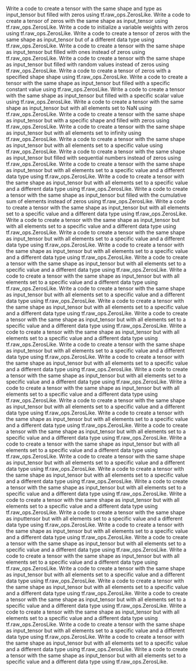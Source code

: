 Write a code to create a tensor with the same shape and type as input_tensor but filled with zeros using tf.raw_ops.ZerosLike.
Write a code to create a tensor of zeros with the same shape as input_tensor using tf.raw_ops.ZerosLike.
Write a code to initialize a variable weights with zeros using tf.raw_ops.ZerosLike.
Write a code to create a tensor of zeros with the same shape as input_tensor but of a different data type using tf.raw_ops.ZerosLike.
Write a code to create a tensor with the same shape as input_tensor but filled with ones instead of zeros using tf.raw_ops.ZerosLike.
Write a code to create a tensor with the same shape as input_tensor but filled with random values instead of zeros using tf.raw_ops.ZerosLike.
Write a code to create a tensor of zeros with a specified shape shape using tf.raw_ops.ZerosLike.
Write a code to create a tensor with the same shape as input_tensor but filled with a specific constant value using tf.raw_ops.ZerosLike.
Write a code to create a tensor with the same shape as input_tensor but filled with a specific scalar value using tf.raw_ops.ZerosLike.
Write a code to create a tensor with the same shape as input_tensor but with all elements set to NaN using tf.raw_ops.ZerosLike.
Write a code to create a tensor with the same shape as input_tensor but with a specific shape and filled with zeros using tf.raw_ops.ZerosLike.
Write a code to create a tensor with the same shape as input_tensor but with all elements set to infinity using tf.raw_ops.ZerosLike.
Write a code to create a tensor with the same shape as input_tensor but with all elements set to a specific value using tf.raw_ops.ZerosLike.
Write a code to create a tensor with the same shape as input_tensor but filled with sequential numbers instead of zeros using tf.raw_ops.ZerosLike.
Write a code to create a tensor with the same shape as input_tensor but with all elements set to a specific value and a different data type using tf.raw_ops.ZerosLike.
Write a code to create a tensor with the same shape as input_tensor but with all elements set to a specific value and a different data type using tf.raw_ops.ZerosLike.
Write a code to create a tensor with the same shape as input_tensor but filled with the cumulative sum of elements instead of zeros using tf.raw_ops.ZerosLike.
Write a code to create a tensor with the same shape as input_tensor but with all elements set to a specific value and a different data type using tf.raw_ops.ZerosLike.
Write a code to create a tensor with the same shape as input_tensor but with all elements set to a specific value and a different data type using tf.raw_ops.ZerosLike.
Write a code to create a tensor with the same shape as input_tensor but with all elements set to a specific value and a different data type using tf.raw_ops.ZerosLike.
Write a code to create a tensor with the same shape as input_tensor but with all elements set to a specific value and a different data type using tf.raw_ops.ZerosLike.
Write a code to create a tensor with the same shape as input_tensor but with all elements set to a specific value and a different data type using tf.raw_ops.ZerosLike.
Write a code to create a tensor with the same shape as input_tensor but with all elements set to a specific value and a different data type using tf.raw_ops.ZerosLike.
Write a code to create a tensor with the same shape as input_tensor but with all elements set to a specific value and a different data type using tf.raw_ops.ZerosLike.
Write a code to create a tensor with the same shape as input_tensor but with all elements set to a specific value and a different data type using tf.raw_ops.ZerosLike.
Write a code to create a tensor with the same shape as input_tensor but with all elements set to a specific value and a different data type using tf.raw_ops.ZerosLike.
Write a code to create a tensor with the same shape as input_tensor but with all elements set to a specific value and a different data type using tf.raw_ops.ZerosLike.
Write a code to create a tensor with the same shape as input_tensor but with all elements set to a specific value and a different data type using tf.raw_ops.ZerosLike.
Write a code to create a tensor with the same shape as input_tensor but with all elements set to a specific value and a different data type using tf.raw_ops.ZerosLike.
Write a code to create a tensor with the same shape as input_tensor but with all elements set to a specific value and a different data type using tf.raw_ops.ZerosLike.
Write a code to create a tensor with the same shape as input_tensor but with all elements set to a specific value and a different data type using tf.raw_ops.ZerosLike.
Write a code to create a tensor with the same shape as input_tensor but with all elements set to a specific value and a different data type using tf.raw_ops.ZerosLike.
Write a code to create a tensor with the same shape as input_tensor but with all elements set to a specific value and a different data type using tf.raw_ops.ZerosLike.
Write a code to create a tensor with the same shape as input_tensor but with all elements set to a specific value and a different data type using tf.raw_ops.ZerosLike.
Write a code to create a tensor with the same shape as input_tensor but with all elements set to a specific value and a different data type using tf.raw_ops.ZerosLike.
Write a code to create a tensor with the same shape as input_tensor but with all elements set to a specific value and a different data type using tf.raw_ops.ZerosLike.
Write a code to create a tensor with the same shape as input_tensor but with all elements set to a specific value and a different data type using tf.raw_ops.ZerosLike.
Write a code to create a tensor with the same shape as input_tensor but with all elements set to a specific value and a different data type using tf.raw_ops.ZerosLike.
Write a code to create a tensor with the same shape as input_tensor but with all elements set to a specific value and a different data type using tf.raw_ops.ZerosLike.
Write a code to create a tensor with the same shape as inputtensor but with all elements set to a specific value and a different data type using tf.raw_ops.ZerosLike.
Write a code to create a tensor with the same shape as input_tensor but with all elements set to a specific value and a different data type using tf.raw_ops.ZerosLike.
Write a code to create a tensor with the same shape as input_tensor but with all elements set to a specific value and a different data type using tf.raw_ops.ZerosLike.
Write a code to create a tensor with the same shape as input_tensor but with all elements set to a specific value and a different data type using tf.raw_ops.ZerosLike.
Write a code to create a tensor with the same shape as input_tensor but with all elements set to a specific value and a different data type using tf.raw_ops.ZerosLike.
Write a code to create a tensor with the same shape as input_tensor but with all elements set to a specific value and a different data type using tf.raw_ops.ZerosLike.
Write a code to create a tensor with the same shape as input_tensor but with all elements set to a specific value and a different data type using tf.raw_ops.ZerosLike.
Write a code to create a tensor with the same shape as input_tensor but with all elements set to a specific value and a different data type using tf.raw_ops.ZerosLike.
Write a code to create a tensor with the same shape as input_tensor but with all elements set to a specific value and a different data type using tf.raw_ops.ZerosLike.
Write a code to create a tensor with the same shape as input_tensor but with all elements set to a specific value and a different data type using tf.raw_ops.ZerosLike.
Write a code to create a tensor with the same shape as input_tensor but with all elements set to a specific value and a different data type using tf.raw_ops.ZerosLike.